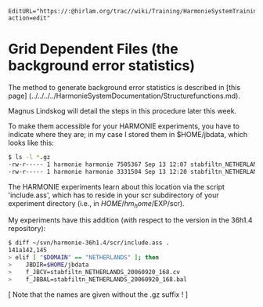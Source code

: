 ```@meta
EditURL="https://:@hirlam.org/trac//wiki/Training/HarmonieSystemTraining2011/Lecture/Installation/GridDepFiles?action=edit"
```
# Grid Dependent Files (the background error statistics)

The method to generate background error statistics is described in [this page] (../../../../HarmonieSystemDocumentation/Structurefunctions.md).

Magnus Lindskog will detail the steps in this procedure later this week.

To make them accessible for your HARMONIE experiments, you have to indicate where they are; in my case I stored them in $HOME/jbdata, which looks like this:
```bash
$ ls -l *.gz
-rw-r----- 1 harmonie harmonie 7505367 Sep 13 12:07 stabfiltn_NETHERLANDS_20060920_168.bal.gz
-rw-r----- 1 harmonie harmonie 3331504 Sep 13 12:20 stabfiltn_NETHERLANDS_20060920_168.cv.gz

```
The HARMONIE experiments learn about this location via the script 'include.ass', which has to reside in your scr subdirectory of your experiment directory (i.e., in $HOME/hm_home/$EXP/scr).

My experiments have this addition (with respect to the version in the 36h1.4 repository):
```bash
$ diff ~/svn/harmonie-36h1.4/scr/include.ass .
141a142,145
> elif [ "$DOMAIN" == "NETHERLANDS" ]; then
>    JBDIR=$HOME/jbdata
>    f_JBCV=stabfiltn_NETHERLANDS_20060920_168.cv
>    f_JBBAL=stabfiltn_NETHERLANDS_20060920_168.bal
```
[ Note that the names are given without the .gz suffix ! ]